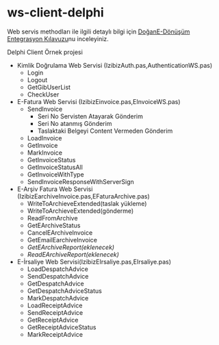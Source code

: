 # ws-client-delphi
Web servis methodları ile ilgili detaylı bilgi için [DoğanE-Dönüşüm Entegrasyon Kılavuzu](https://www.doganedonusum.com/dev/)nu inceleyiniz.

Delphi Client Örnek projesi
- Kimlik Doğrulama Web Servisi (IzibizAuth.pas,AuthenticationWS.pas)
  - Login
  - Logout
  - GetGibUserList
  - CheckUser
- E-Fatura Web Servisi (IzibizEinvoice.pas,EInvoiceWS.pas)
  - SendInvoice
    - Seri No Servisten Atayarak Gönderim
    - Seri No atanmış Gönderim
    - Taslaktaki Belgeyi Content Vermeden Gönderim
  - LoadInvoice
  - GetInvoice
  - MarkInvoice
  - GetInvoiceStatus
  - GetInvoiceStatusAll
  - GetInvoiceWithType
  - SendInvoiceResponseWithServerSign
- E-Arşiv Fatura Web Servisi (IzibizEarchiveInvoice.pas,EFaturaArchive.pas)
  - WriteToArchieveExtended(taslak yükleme)
  - WriteToArchieveExtended(gönderme)
  - ReadFromArchive
  - GetEArchiveStatus
  - CancelEArchiveInvoice
  - GetEmailEarchiveInvoice
  - _GetEArchiveReport(eklenecek)_
  - _ReadEArchiveReport(eklenecek)_
- E-İrsaliye Web Servisi(IzibizEIrsaliye.pas,EIrsaliye.pas)
  - LoadDespatchAdvice
  - SendDespatchAdvice
  - GetDespatchAdvice
  - GetDespatchAdviceStatus
  - MarkDespatchAdvice
  - LoadReceiptAdvice
  - SendReceiptAdvice
  - GetReceiptAdvice
  - GetReceiptAdviceStatus
  - MarkReceiptAdvice
